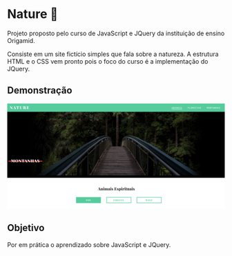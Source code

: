 # Nature 🚧

Projeto proposto pelo curso de JavaScript e JQuery da instituição de ensino Origamid.

Consiste em um site fictício simples que fala sobre a natureza.
A estrutura HTML e o CSS vem pronto pois o foco do curso é a implementação do JQuery.

## Demonstração

![Parte da home do site](./img/home.png)

## Objetivo

Por em prática o aprendizado sobre JavaScript e JQuery.